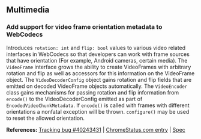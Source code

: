 ## Multimedia

### Add support for video frame orientation metadata to WebCodecs

Introduces `rotation: int` and `flip: bool` values to various video related interfaces in WebCodecs so that developers can work with frame sources that have orientation (For example, Android cameras, certain media). The `VideoFrame` interface grows the ability to create VideoFrames with arbitrary rotation and flip as well as accessors for this information on the VideoFrame object. The `VideoDecoderConfig` object gains rotation and flip fields that are emitted on decoded VideoFrame objects automatically. The `VideoEncoder` class gains mechanisms for passing rotation and flip information from `encode()` to the VideoDecoderConfig emitted as part of `EncodedVideoChunkMetadata`. If `encode()` is called with frames with different orientations a nonfatal exception will be thrown. `configure()` may be used to reset the allowed orientation.

**References:** [Tracking bug #40243431](https://bugs.chromium.org/p/chromium/issues/detail?id=40243431) | [ChromeStatus.com entry](https://chromestatus.com/feature/5098495055380480) | [Spec](https://w3c.github.io/webcodecs/#videoframe-interface)

